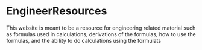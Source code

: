# EngineerResources
This website is meant to be a resource for engineering related material such as formulas used in calculations, derivations of the formulas, 
how to use the formulas, and the ability to do calculations using the formulats
